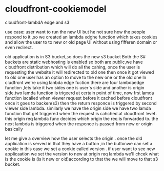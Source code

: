 # cloudfront-cookiemodel
cloudfront-lambdA edge and s3

use case:
user want to run the new UI but he not sure how the people respond to it ,so we created an lambda edghe function which takes cookies  and allow the user to  to new or old page UI without using fifferen domain or even redirect. 

old application is in S3 bucket,so does the new s3 bucket
Both the S# buckets are static webhosting is enabled so both are public,we have cloudfront distribution which will do all the cahing,
once the user is requesting the website it will redirected to old one
then once it got viewed to old one user has an option to move to the new one or the old one
In cludfront we're using lanbda edge fuction
there are four lambdaedge function ,lets take it two sides one is user's side and another is origin side.two lamda function is trigeerd at certain point of time, now frst lamda function iscalled when viewer request before it cached before cloudfront
once it goes to backen(s3) then the return responce is triggered by second viewer side lambda.
similarly we have the origin side we have two lamda function that get triggered when the request is cahched at cloudfront level .
this origin req lambda func decides which origin the req is forwarded to.
the next lambda is triggered when the responce is passed from new or origin basically

let me give a overview how the user selects the origin .
once the old application is served in that they have a button ,in the buttonwe can set a cookie in this case we set a cookie called version .
if user want to see new applicaation we set the version to new at origin req lambda we'll chcek what is the cookie is (is it new or old)according to that the we will move to that s3 bucket.
